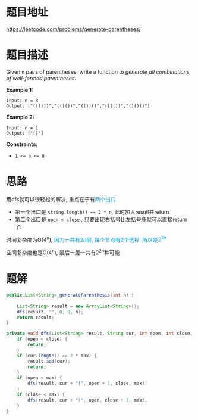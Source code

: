 # 题目地址

https://leetcode.com/problems/generate-parentheses/



# 题目描述


Given `n` pairs of parentheses, write a function to *generate all combinations of well-formed parentheses*.

**Example 1:**

```
Input: n = 3
Output: ["((()))","(()())","(())()","()(())","()()()"]
```

**Example 2:**

```
Input: n = 1
Output: ["()"]
```

 

**Constraints:**

- `1 <= n <= 8`



# 思路

用dfs就可以很轻松的解决, 重点在于有<font color = grape>两个出口</font>

+ 第一个出口是 `string.length() == 2 * n`,  此时加入result并return
+ 第二个出口是 `open < close` , 只要出现右括号比左括号多就可以直接return了!

时间复杂度为O(4<sup>n</sup>),  <font color = grape>因为一共有2n层, 每个节点有2个选择, 所以是$2^{2n}$</font> 

空间复杂度也是O(4<sup>n</sup>), 最后一层一共有$2^{2n}$种可能



# 题解

```java
public List<String> generateParenthesis(int n) {
    
    List<String> result = new ArrayList<String>();
    dfs(result, "", 0, 0, n);
    return result;
}

private void dfs(List<String> result, String cur, int open, int close, int max) {
    if (open < close) {
        return;
    }
    if (cur.length() == 2 * max) {
        result.add(cur);
        return;
    }
    if (open < max) {
        dfs(result, cur + "(", open + 1, close, max);
    }
    if (close < max) {
        dfs(result, cur + ")", open, close + 1, max);
    }
}
```

